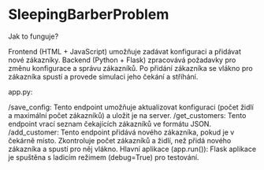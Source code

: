 # SleepingBarberProblem
Jak to funguje?

Frontend (HTML + JavaScript) umožňuje zadávat konfiguraci a přidávat nové zákazníky.
Backend (Python + Flask) zpracovává požadavky pro změnu konfigurace a správu zákazníků. Po přidání zákazníka se vlákno pro zákazníka spustí a provede simulaci jeho čekání a stříhání.

app.py:

/save_config: Tento endpoint umožňuje aktualizovat konfiguraci (počet židlí a maximální počet zákazníků) a uložit je na server.
/get_customers: Tento endpoint vrací seznam čekajících zákazníků ve formátu JSON.
/add_customer: Tento endpoint přidává nového zákazníka, pokud je v čekárně místo. Zkontroluje počet zákazníků a židlí, než přidá nového zákazníka a spustí pro něj vlákno.
Hlavní aplikace (app.run()): Flask aplikace je spuštěna s ladicím režimem (debug=True) pro testování.